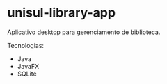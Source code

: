 # unisul-library-app

Aplicativo desktop para gerenciamento de biblioteca.

Tecnologias:
 - Java
 - JavaFX
 - SQLite
